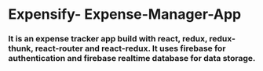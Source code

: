 # Expensify- Expense-Manager-App

### It is an expense tracker app build with react, redux, redux-thunk, react-router and react-redux. It uses firebase for authentication and firebase realtime database for data storage.
